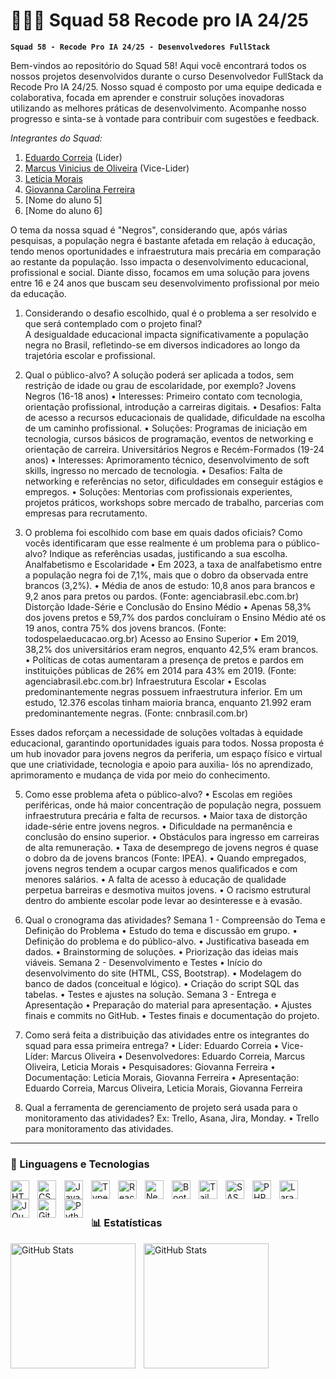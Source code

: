 # 👩🏻‍💻 Squad 58 Recode pro IA 24/25

**` Squad 58 - Recode Pro IA 24/25 - Desenvolvedores FullStack `**



Bem-vindos ao repositório do Squad 58!  Aqui você encontrará todos os nossos projetos desenvolvidos durante o curso Desenvolvedor FullStack da Recode Pro IA 24/25.  Nosso squad é composto por uma equipe dedicada e colaborativa, focada em aprender e construir soluções inovadoras utilizando as melhores práticas de desenvolvimento.  Acompanhe nosso progresso e sinta-se à vontade para contribuir com sugestões e feedback.

*Integrantes do Squad:*

1.  [Eduardo Correia]( https://github.com/NzkYZY ) (Lider)
2.  [Marcus Vinicius de Oliveira]( https://github.com/Vinny-Oliver ) (Vice-Lider)
3.  [Letícia Morais]( https://github.com/LeleCastanheira )
4.  [Giovanna Carolina Ferreira]( https://github.com/Giovanna-05 )
5.  [Nome do aluno 5]
6.  [Nome do aluno 6]

O tema da nossa squad é "Negros", considerando que, após várias pesquisas, a população negra é bastante afetada em relação à educação, tendo menos oportunidades e infraestrutura mais precária em comparação ao restante da população. Isso impacta o desenvolvimento educacional, profissional e social. Diante disso, focamos em uma solução para jovens entre 16 e 24 anos que buscam seu desenvolvimento profissional por meio da educação.

1. Considerando o desafio escolhido, qual é o problema a ser resolvido e que será contemplado com o projeto final?  
A desigualdade educacional impacta significativamente a população negra no Brasil, refletindo-se em diversos indicadores ao longo da trajetória escolar e profissional.

2. Qual o público-alvo? A solução poderá ser aplicada a todos, sem restrição de idade ou grau de escolaridade, por exemplo? 
Jovens Negros (16-18 anos)
•	Interesses: Primeiro contato com tecnologia, orientação profissional, introdução a carreiras digitais.
•	Desafios: Falta de acesso a recursos educacionais de qualidade, dificuldade na escolha de um caminho profissional.
•	Soluções: Programas de iniciação em tecnologia, cursos básicos de programação, eventos de networking e orientação de carreira.
Universitários Negros e Recém-Formados (19-24 anos)
•	Interesses: Aprimoramento técnico, desenvolvimento de soft skills, ingresso no mercado de tecnologia.
•	Desafios: Falta de networking e referências no setor, dificuldades em conseguir estágios e empregos.
•	Soluções: Mentorias com profissionais experientes, projetos práticos, workshops sobre mercado de trabalho, parcerias com empresas para recrutamento.

3. O problema foi escolhido com base em quais dados oficiais? Como vocês identificaram que esse realmente é um problema para o público-alvo? Indique as referências usadas, justificando a sua escolha.
Analfabetismo e Escolaridade
•	Em 2023, a taxa de analfabetismo entre a população negra foi de 7,1%, mais que o dobro da observada entre brancos (3,2%).
•	Média de anos de estudo: 10,8 anos para brancos e 9,2 anos para pretos ou pardos. (Fonte: agenciabrasil.ebc.com.br)
Distorção Idade-Série e Conclusão do Ensino Médio
•	Apenas 58,3% dos jovens pretos e 59,7% dos pardos concluíram o Ensino Médio até os 19 anos, contra 75% dos jovens brancos.
(Fonte: todospelaeducacao.org.br)
Acesso ao Ensino Superior
•	Em 2019, 38,2% dos universitários eram negros, enquanto 42,5% eram brancos.
•	Políticas de cotas aumentaram a presença de pretos e pardos em instituições públicas de 26% em 2014 para 43% em 2019.
(Fonte: agenciabrasil.ebc.com.br)
Infraestrutura Escolar
•	Escolas predominantemente negras possuem infraestrutura inferior. Em um estudo, 12.376 escolas tinham maioria branca, enquanto 21.992 eram predominantemente negras.
(Fonte: cnnbrasil.com.br)

Esses dados reforçam a necessidade de soluções voltadas à equidade educacional, garantindo oportunidades iguais para todos. Nossa proposta é um hub inovador para jovens negros da periferia, um espaço físico e virtual que une criatividade, tecnologia e apoio para auxilia- lós no aprendizado, aprimoramento e mudança de vida por meio do conhecimento.

5. Como esse problema afeta o público-alvo?
•	Escolas em regiões periféricas, onde há maior concentração de população negra, possuem infraestrutura precária e falta de recursos.
•	Maior taxa de distorção idade-série entre jovens negros.
•	Dificuldade na permanência e conclusão do ensino superior.
•	Obstáculos para ingresso em carreiras de alta remuneração.
•	Taxa de desemprego de jovens negros é quase o dobro da de jovens brancos (Fonte: IPEA).
•	Quando empregados, jovens negros tendem a ocupar cargos menos qualificados e com menores salários.
•	A falta de acesso à educação de qualidade perpetua barreiras e desmotiva muitos jovens.
•	O racismo estrutural dentro do ambiente escolar pode levar ao desinteresse e à evasão.

6. Qual o cronograma das atividades?
Semana 1 - Compreensão do Tema e Definição do Problema
•	Estudo do tema e discussão em grupo.
•	Definição do problema e do público-alvo.
•	Justificativa baseada em dados.
•	Brainstorming de soluções.
•	Priorização das ideias mais viáveis.
Semana 2 - Desenvolvimento e Testes
•	Início do desenvolvimento do site (HTML, CSS, Bootstrap).
•	Modelagem do banco de dados (conceitual e lógico).
•	Criação do script SQL das tabelas.
•	Testes e ajustes na solução.
Semana 3 - Entrega e Apresentação
•	Preparação do material para apresentação.
•	Ajustes finais e commits no GitHub.
•	Testes finais e documentação do projeto.

7. Como será feita a distribuição das atividades entre os integrantes do squad para essa primeira entrega?
•	Líder: Eduardo Correia
•	Vice-Líder: Marcus Oliveira
•	Desenvolvedores: Eduardo Correia, Marcus Oliveira, Leticia Morais
•	Pesquisadores: Giovanna Ferreira
•	Documentação: Leticia Morais, Giovanna Ferreira
•	Apresentação: Eduardo Correia, Marcus Oliveira, Leticia Morais, Giovanna Ferreira

8. Qual a ferramenta de gerenciamento de projeto será usada para o monitoramento das atividades? Ex: Trello, Asana, Jira, Monday. 
•	Trello para monitoramento das atividades.


<p align="left">
    
</p>

---

### 🤖 Linguagens e Tecnologias

<img 
    align="left" 
    alt="HTML"
    title="HTML" 
    width="30px" 
    style="padding-right: 10px;" 
    src="https://cdn.jsdelivr.net/gh/devicons/devicon@latest/icons/html5/html5-original.svg" 
/>
<img 
    align="left" 
    alt="CSS" 
    title="CSS"
    width="30px" 
    style="padding-right: 10px;" 
    src="https://cdn.jsdelivr.net/gh/devicons/devicon@latest/icons/css3/css3-original.svg" 
/>
<img 
    align="left" 
    alt="JavaScript" 
    title="JavaScript"
    width="30px" 
    style="padding-right: 10px;" 
    src="https://cdn.jsdelivr.net/gh/devicons/devicon@latest/icons/javascript/javascript-original.svg" 
/>
<img 
    align="left" 
    alt="TypeScript"
    title="TypeScript" 
    width="30px" 
    style="padding-right: 10px;" 
    src="https://cdn.jsdelivr.net/gh/devicons/devicon@latest/icons/typescript/typescript-original.svg" 
/>
<img 
    align="left" 
    alt="React"
    title="React" 
    width="30px" 
    style="padding-right: 10px;" 
    src="https://cdn.jsdelivr.net/gh/devicons/devicon@latest/icons/react/react-original.svg" 
/>
<img 
    align="left" 
    alt="Next.js" 
    title="Next.js"
    width="30px" 
    style="padding-right: 10px;" 
    src="https://cdn.jsdelivr.net/gh/devicons/devicon@latest/icons/nextjs/nextjs-original.svg" 
/>
<img 
    align="left" 
    alt="Bootstrap"
    title="Bootstrap" 
    width="30px" 
    style="padding-right: 10px;" 
    src="https://cdn.jsdelivr.net/gh/devicons/devicon@latest/icons/bootstrap/bootstrap-original.svg" 
/>
<img 
    align="left" 
    alt="Tailwind" 
    title="Tailwind"
    width="30px" 
    style="padding-right: 10px;" 
    src="https://cdn.jsdelivr.net/gh/devicons/devicon@latest/icons/tailwindcss/tailwindcss-original.svg" 
/>
<img 
    align="left" 
    alt="SASS" 
    title="SASS"
    width="30px" 
    style="padding-right: 10px;" 
    src="https://cdn.jsdelivr.net/gh/devicons/devicon@latest/icons/sass/sass-original.svg" 
/>
<img 
    align="left" 
    alt="PHP" 
    title="PHP"
    width="30px" 
    style="padding-right: 10px;" 
    src="https://cdn.jsdelivr.net/gh/devicons/devicon@latest/icons/php/php-original.svg" 
/>
<img 
    align="left" 
    alt="Laravel" 
    title="Laravel"
    width="30px" 
    style="padding-right: 10px;" 
    src="https://cdn.jsdelivr.net/gh/devicons/devicon@latest/icons/laravel/laravel-original.svg" 
/>
<img 
    align="left" 
    alt="JQuery" 
    title="JQuery"
    width="30px" 
    style="padding-right: 10px;" 
    src="https://cdn.jsdelivr.net/gh/devicons/devicon@latest/icons/jquery/jquery-original.svg" 
/>
<img 
    align="left" 
    alt="Git" 
    title="Git"
    width="30px" 
    style="padding-right: 10px;" 
    src="https://cdn.jsdelivr.net/gh/devicons/devicon@latest/icons/git/git-original.svg" 
/>
<img 
    align="left" 
    alt="Python" 
    title="Python"
    width="30px" 
    style="padding-right: 10px;" 
    src="https://cdn.jsdelivr.net/gh/devicons/devicon@latest/icons/python/python-original.svg" 
/>

<br/>
<br/>

### 📊 Estatísticas 

<p>
  <img 
    align="left" 
    alt="GitHub Stats" 
    height="200" 
    style="padding-right: 10px;" 
    src="https://github-readme-stats.vercel.app/api?username=SQUAD58&show_icons=true&theme=tokyonight&include_all_commits=true&locale=pt-br" 
  />

<img 
      align="left" 
      alt="GitHub Stats" 
      height="200" 
      src="https://github-readme-stats.vercel.app/api/top-langs/?username=SQUAD58&theme=tokyonight&layout=compact&custom_title=Tecnologias&langs_count=9" 
  />

</p>
